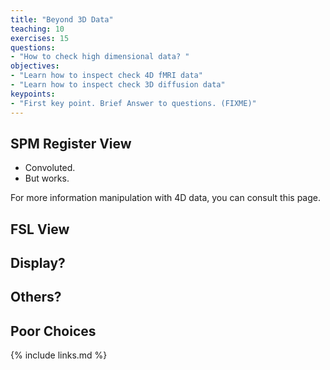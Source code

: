 ```yaml
---
title: "Beyond 3D Data"
teaching: 10
exercises: 15
questions:
- "How to check high dimensional data? "
objectives:
- "Learn how to inspect check 4D fMRI data"
- "Learn how to inspect check 3D diffusion data"
keypoints:
- "First key point. Brief Answer to questions. (FIXME)"
---
```


## SPM Register View

* Convoluted. 
* But works.

For more information manipulation with 4D data, you can consult this page.  

## FSL View

## Display? 

## Others? 

## Poor Choices

{% include links.md %}
